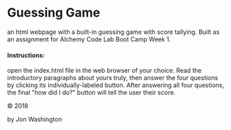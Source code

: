 
# Guessing Game
an html webpage with a built-in guessing game with score tallying. Built as an assignment for Alchemy Code Lab Boot Camp Week 1.
#### Instructions:
open the index.html file in the web browser of your choice. Read the introductory paragraphs about yours truly, then answer the four questions by clicking its individually-labeled button. After answering all four questions, the final "how did I do?" button will tell the user their score.

&copy; 2018

by Jon Washington
